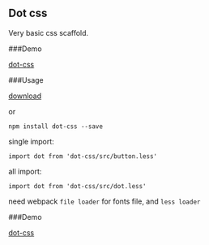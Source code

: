 ## Dot css

Very basic css scaffold.

###Demo

[dot-css](http://braavos.me/dot-css)

###Usage

[download](https://github.com/jerryshew/dot-css/archive/master.zip)

or 

```
npm install dot-css --save
```

single import:

```
import dot from 'dot-css/src/button.less'
```
all import:

```
import dot from 'dot-css/src/dot.less'
```

need webpack `file loader` for fonts file, and `less loader`

###Demo

[dot-css](http://braavos.me/dot-css)
